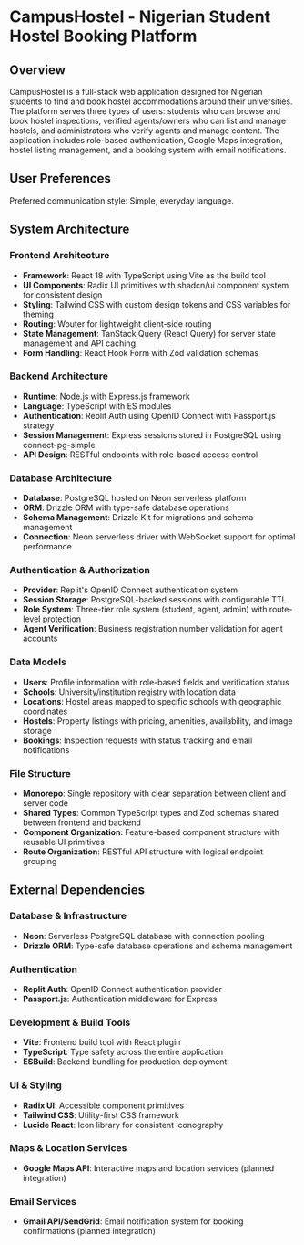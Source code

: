 # CampusHostel - Nigerian Student Hostel Booking Platform

## Overview

CampusHostel is a full-stack web application designed for Nigerian students to find and book hostel accommodations around their universities. The platform serves three types of users: students who can browse and book hostel inspections, verified agents/owners who can list and manage hostels, and administrators who verify agents and manage content. The application includes role-based authentication, Google Maps integration, hostel listing management, and a booking system with email notifications.

## User Preferences

Preferred communication style: Simple, everyday language.

## System Architecture

### Frontend Architecture
- **Framework**: React 18 with TypeScript using Vite as the build tool
- **UI Components**: Radix UI primitives with shadcn/ui component system for consistent design
- **Styling**: Tailwind CSS with custom design tokens and CSS variables for theming
- **Routing**: Wouter for lightweight client-side routing
- **State Management**: TanStack Query (React Query) for server state management and API caching
- **Form Handling**: React Hook Form with Zod validation schemas

### Backend Architecture
- **Runtime**: Node.js with Express.js framework
- **Language**: TypeScript with ES modules
- **Authentication**: Replit Auth using OpenID Connect with Passport.js strategy
- **Session Management**: Express sessions stored in PostgreSQL using connect-pg-simple
- **API Design**: RESTful endpoints with role-based access control

### Database Architecture
- **Database**: PostgreSQL hosted on Neon serverless platform
- **ORM**: Drizzle ORM with type-safe database operations
- **Schema Management**: Drizzle Kit for migrations and schema management
- **Connection**: Neon serverless driver with WebSocket support for optimal performance

### Authentication & Authorization
- **Provider**: Replit's OpenID Connect authentication system
- **Session Storage**: PostgreSQL-backed sessions with configurable TTL
- **Role System**: Three-tier role system (student, agent, admin) with route-level protection
- **Agent Verification**: Business registration number validation for agent accounts

### Data Models
- **Users**: Profile information with role-based fields and verification status
- **Schools**: University/institution registry with location data
- **Locations**: Hostel areas mapped to specific schools with geographic coordinates
- **Hostels**: Property listings with pricing, amenities, availability, and image storage
- **Bookings**: Inspection requests with status tracking and email notifications

### File Structure
- **Monorepo**: Single repository with clear separation between client and server code
- **Shared Types**: Common TypeScript types and Zod schemas shared between frontend and backend
- **Component Organization**: Feature-based component structure with reusable UI primitives
- **Route Organization**: RESTful API structure with logical endpoint grouping

## External Dependencies

### Database & Infrastructure
- **Neon**: Serverless PostgreSQL database with connection pooling
- **Drizzle ORM**: Type-safe database operations and schema management

### Authentication
- **Replit Auth**: OpenID Connect authentication provider
- **Passport.js**: Authentication middleware for Express

### Development & Build Tools
- **Vite**: Frontend build tool with React plugin
- **TypeScript**: Type safety across the entire application
- **ESBuild**: Backend bundling for production deployment

### UI & Styling
- **Radix UI**: Accessible component primitives
- **Tailwind CSS**: Utility-first CSS framework
- **Lucide React**: Icon library for consistent iconography

### Maps & Location Services
- **Google Maps API**: Interactive maps and location services (planned integration)

### Email Services
- **Gmail API/SendGrid**: Email notification system for booking confirmations (planned integration)